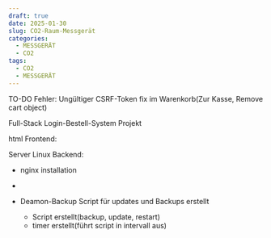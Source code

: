 ```yaml
---
draft: true
date: 2025-01-30
slug: CO2-Raum-Messgerät
categories:
  - MESSGERÄT
  - CO2
tags:
  - CO2
  - MESSGERÄT
---
```

TO-DO
Fehler: Ungültiger CSRF-Token fix im Warenkorb(Zur Kasse, Remove cart object)




Full-Stack Login-Bestell-System Projekt

html Frontend:






Server Linux Backend: 
- nginx installation
- 

- Deamon-Backup Script für updates und Backups erstellt
	- Script erstellt(backup, update, restart)
	- timer erstellt(führt script in intervall aus)